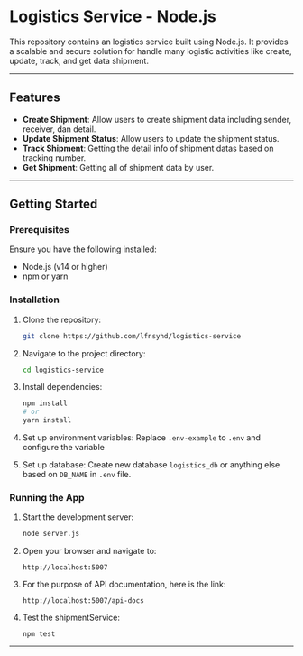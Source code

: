# Logistics Service - Node.js

This repository contains an logistics service built using Node.js. It provides a scalable and secure solution for handle many logistic activities like create, update, track, and get data shipment.

---

## Features

- **Create Shipment**: Allow users to create shipment data including sender, receiver, dan detail.
- **Update Shipment Status**: Allow users to update the shipment status.
- **Track Shipment**: Getting the detail info of shipment datas based on tracking number.
- **Get Shipment**: Getting all of shipment data by user.

---

## Getting Started

### Prerequisites

Ensure you have the following installed:
- Node.js (v14 or higher)
- npm or yarn

### Installation

1. Clone the repository:
   ```bash
   git clone https://github.com/lfnsyhd/logistics-service
   ```

2. Navigate to the project directory:
   ```bash
   cd logistics-service
   ```

3. Install dependencies:
   ```bash
   npm install
   # or
   yarn install
   ```

4. Set up environment variables:
   Replace `.env-example` to `.env` and configure the variable

5. Set up database:
   Create new database `logistics_db` or anything else based on `DB_NAME` in `.env` file.

### Running the App

1. Start the development server:
   ```bash
   node server.js

2. Open your browser and navigate to:
   ```
   http://localhost:5007
   ```

3. For the purpose of API documentation, here is the link:
   ```
   http://localhost:5007/api-docs
   ```

4. Test the shipmentService:
   ```
   npm test
   ```

---